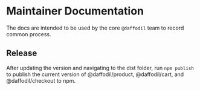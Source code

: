 # Maintainer Documentation

The docs are intended to be used by the core `@daffodil` team to record common process.

## Release

After updating the version and navigating to the dist folder, run `npm publish` to publish the current version of @daffodil/product, @daffodil/cart, and @daffodil/checkout to npm.
